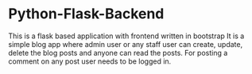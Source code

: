 # Python-Flask-Backend
This is a flask based application with frontend written in bootstrap
It is a simple blog app where admin user or any staff user can create, update, delete the blog posts and anyone can read the posts.
For posting a comment on any post user needs to be logged in.
